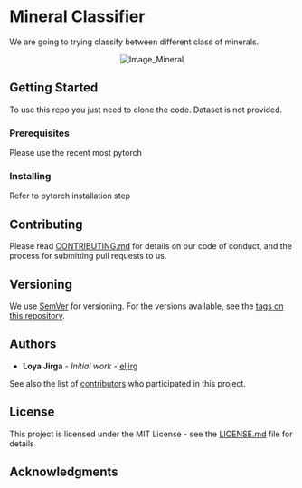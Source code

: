 # Mineral Classifier

We are going to trying classify between different class of minerals.

<center>

![Image_Mineral](https://images.pexels.com/photos/1121123/pexels-photo-1121123.jpeg?cs=srgb&dl=closeup-photo-of-purple-gemstones-1121123.jpg&fm=jpg)

</center>

## Getting Started

To use this repo you just need to clone the code. Dataset is not provided.

### Prerequisites

Please use the recent most pytorch

### Installing

Refer to pytorch installation step

## Contributing

Please read [CONTRIBUTING.md](http://contributor-covenant.org/version/1/4/) for details on our code of conduct, and the process for submitting pull requests to us.

## Versioning

We use [SemVer](http://semver.org/) for versioning. For the versions available, see the [tags on this repository](https://github.com/your/project/tags). 

## Authors

* **Loya Jirga** - *Initial work* - [eljirg](https://github.com/eljirg)

See also the list of [contributors](https://github.com/your/project/contributors) who participated in this project.

## License

This project is licensed under the MIT License - see the [LICENSE.md](LICENSE.md) file for details

## Acknowledgments

